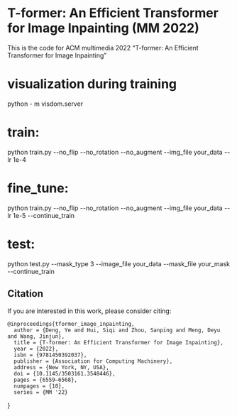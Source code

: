 # T-former: An Efficient Transformer for Image Inpainting (MM 2022)
This is the code for ACM multimedia 2022 “T-former: An Efficient Transformer for Image Inpainting”
# visualization during training
python - m visdom.server
# train:
python train.py --no_flip --no_rotation --no_augment --img_file your_data --lr 1e-4
# fine_tune:
python train.py --no_flip --no_rotation --no_augment --img_file your_data --lr 1e-5 --continue_train
# test:
python test.py --mask_type 3 --image_file your_data --mask_file your_mask --continue_train


## Citation
If you are interested in this work, please consider citing:

    @inproceedings{tformer_image_inpainting,
      author = {Deng, Ye and Hui, Siqi and Zhou, Sanping and Meng, Deyu and Wang, Jinjun},
      title = {T-former: An Efficient Transformer for Image Inpainting},
      year = {2022},
      isbn = {9781450392037},
      publisher = {Association for Computing Machinery},
      address = {New York, NY, USA},
      doi = {10.1145/3503161.3548446},
      pages = {6559–6568},
      numpages = {10},
      series = {MM '22}
}

